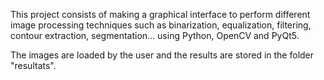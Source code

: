 This project consists of making a graphical interface to perform different image processing techniques such as binarization, equalization, filtering, contour extraction, segmentation... using Python, OpenCV and PyQt5.

The images are loaded by the user and the results are stored in the folder "resultats".
